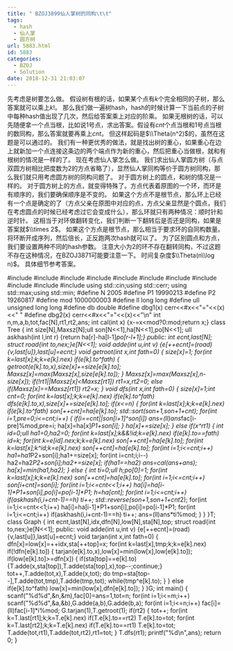 ```yaml
---
title: " BZOJ3899仙人掌树的同构\t\t"
tags:
  - hash
  - 仙人掌
  - 圆方树
url: 5883.html
id: 5883
categories:
  - BZOJ
  - Solution
date: 2018-12-31 21:03:07
---
```


先考虑是树要怎么做。 假设树有根的话，如果某个点有$k$个完全相同的子树，那么答案就可以乘上$k!$。 那么我们做一遍树hash，hash的时候计算一下当前点的子树中每种hash值出现了几次，然后给答案乘上对应的阶乘。 如果无根树的话，可以先随便拿一个点当根，比如说$1$号点，求出答案。假设有$cnt$个点当根和$1$号点当根的数同构，那么答案就要再乘上$cnt$。 但这样起码是$\\Theta(n^2)$的，虽然在这题是可以通过的。 我们有一种更优秀的做法，就是找出树的重心，如果重心在边上就新加一个点连接这条边的两个端点作为新的重心，然后把重心当做根，就和有根树的情况是一样的了。 现在考虑仙人掌怎么做。 我们求出仙人掌圆方树（与点双圆方树相比把度数为$2$的方点省略了），显然仙人掌同构等价于圆方树同构，那么我们就只用考虑圆方树的同构问题了。 对于圆方树上的圆点，和树的情况是一样的。 对于圆方树上的方点，就变得特殊了。方点代表着原图的一个环，而环是有顺序的，我们要确保顺序是不变的。 如果这个方点不是根节点，那么环上已经有一个点是确定的了（方点父亲在原图中对应的点，方点父亲显然是个圆点，我们在考虑圆点的时候已经考虑过它会变成什么），那么环就只有两种情况：顺时针和逆时针。 这相当于对环做翻转变化，我们判断一下翻转后是否还是同构，如果是答案就$\\times 2$。 如果这个方点是根节点，那么相当于要求环的自同构数量。将环断开成序列，然后倍长，正反跑两次hash就可以了。 为了区别圆点和方点，我们要设置两种不同的hash参数。 注意大小为$2$的环不存在翻转同构，不过这题不存在这种情况，在BZOJ3871可能要注意一下。 时间复杂度$\\Theta(n\\log n)$。 具体细节参考答案。

#include<iostream>
#include<cstdio>
#include<cstdlib>
#include<cmath>
#include<cstring>
#include<string>
#include<algorithm>
#include<queue>
#include<vector>
#include<set>
#include<map>
using std::cin;using std::cerr;
using std::max;using std::min;
#define N 2005
#define P1 19990213
#define P2 19260817
#define mod 1000000003
#define ll long long
#define ull unsigned long long
#define db double
#define dbg1(x) cerr<<#x<<"="<<(x)<<" "
#define dbg2(x) cerr<<#x<<"="<<(x)<<"\\n"
int n,m,a,b,tot,fac\[N\],rt1,rt2,ans;
int cal(int x) {x-=x<mod?0:mod;return x;}
class Tree
{
	int size\[N\],Maxsz\[N\];ull son\[N<<1\],ha\[N<<1\],po\[N<<1\];
	ull askhash(int l,int r) {return ha\[r\]-ha\[l-1\]*po\[r-l+1\];}
public:
	int ecnt,last\[N\];
	struct road{int to,nex;}e\[N<<1\];
	void adde(int u,int v) {e\[++ecnt\]=(road){v,last\[u\]},last\[u\]=ecnt;}
	void getroot(int x,int fath=0)
	{
		size\[x\]=1;
		for(int k=last\[x\];k;k=e\[k\].nex)
			if(e\[k\].to^fath)
			{
				getroot(e\[k\].to,x),size\[x\]+=size\[e\[k\].to\];
				Maxsz\[x\]=max(Maxsz\[x\],size\[e\[k\].to\]);
			}
		Maxsz\[x\]=max(Maxsz\[x\],n-size\[x\]);
		if(!rt1||Maxsz\[x\]<Maxsz\[rt1\]) rt1=x,rt2=0;
		else if(Maxsz\[x\]==Maxsz\[rt1\]) rt2=x;
	}
	void dfs(int x,int fath=0)
	{
		size\[x\]=1;int cnt=0;
		for(int k=last\[x\];k;k=e\[k\].nex)
			if(e\[k\].to^fath) dfs(e\[k\].to,x),size\[x\]+=size\[e\[k\].to\];
		if(x<=n)
		{
			for(int k=last\[x\];k;k=e\[k\].nex) if(e\[k\].to^fath) son\[++cnt\]=ha\[e\[k\].to\];
			std::sort(son+1,son+1+cnt);
			for(int i=1,pre=0;i<=cnt;i++)
			{
				if(i==cnt||son\[i+1\]^son\[i\]) ans=(ll)ans*fac\[i-pre\]%mod,pre=i;
				ha\[x\]=ha\[x\]*P1+son\[i\];
			}
			ha\[x\]+=size\[x\];
		}
		else if(x^rt1)
		{
			int id=0;ull ha1=0,ha2=0;
			for(int k=last\[x\];k&&!id;k=e\[k\].nex) if(e\[k\].to==fath) id=k;
			for(int k=e\[id\].nex;k;k=e\[k\].nex) son\[++cnt\]=ha\[e\[k\].to\];
			for(int k=last\[x\];k^id;k=e\[k\].nex) son\[++cnt\]=ha\[e\[k\].to\];
			for(int i=1;i<=cnt;i++) ha1=ha1*P2+son\[i\];ha1+=size\[x\];
			for(int i=cnt;i;i--) ha2=ha2*P2+son\[i\];ha2+=size\[x\];
			if(ha1==ha2) ans=cal(ans+ans);
			ha\[x\]=min(ha1,ha2);
		}
		else
		{
			int ti=0;ull h;po\[0\]=1;
			for(int k=last\[x\];k;k=e\[k\].nex) son\[++cnt\]=ha\[e\[k\].to\];
			for(int i=1;i<=cnt;i++) son\[i+cnt\]=son\[i\];
			for(int i=1;i<=cnt<<1;i++) ha\[i\]=ha\[i-1\]\*P1+son\[i\],po\[i\]=po\[i-1\]\*P1;
			h=ha\[cnt\];
			for(int i=1;i<=cnt;i++) if(askhash(i,i+cnt-1)==h) ti++;
			std::reverse(son+1,son+1+cnt*2);
			for(int i=1;i<=cnt<<1;i++) ha\[i\]=ha\[i-1\]\*P1+son\[i\],po\[i\]=po\[i-1\]\*P1;
			for(int i=1;i<=cnt;i++) if(askhash(i,i+cnt-1)==h) ti++;
			ans=(ll)ans*ti%mod;
		}
	}
}T;
class Graph
{
	int ecnt,last\[N\],idx,dfn\[N\],low\[N\],sta\[N\],top;
	struct road{int to,nex;}e\[N<<1\];
public:
	void adde(int u,int v) {e\[++ecnt\]=(road){v,last\[u\]},last\[u\]=ecnt;}
	void tarjan(int x,int fath=0)
	{
		dfn\[x\]=low\[x\]=++idx,sta\[++top\]=x;
		for(int k=last\[x\],tmp;k;k=e\[k\].nex)
			if(!dfn\[e\[k\].to\])
			{
				tarjan(e\[k\].to,x),low\[x\]=min(low\[x\],low\[e\[k\].to\]);
				if(low\[e\[k\].to\]>=dfn\[x\])
				{
					if(sta\[top\]==e\[k\].to) {T.adde(x,sta\[top\]),T.adde(sta\[top\],x),top--;continue;}
					tot++,T.adde(tot,x),T.adde(x,tot);
					do tmp=sta\[top--\],T.adde(tot,tmp),T.adde(tmp,tot);
					while(tmp^e\[k\].to);
				}
			}
			else if(e\[k\].to^fath) low\[x\]=min(low\[x\],dfn\[e\[k\].to\]);
	}
}G;
int main()
{
	scanf("%d%d",&n,&m),fac\[0\]=ans=1,tot=n;
	for(int i=1;i<=m;i++) scanf("%d%d",&a,&b),G.adde(a,b),G.adde(b,a);
	for(int i=1;i<=n;i++) fac\[i\]=(ll)fac\[i-1\]*i%mod;
	G.tarjan(1),T.getroot(1);
	if(rt2)
	{
		tot++;
		for(int k=T.last\[rt1\];k;k=T.e\[k\].nex) if(T.e\[k\].to==rt2) T.e\[k\].to=tot;
		for(int k=T.last\[rt2\];k;k=T.e\[k\].nex) if(T.e\[k\].to==rt1) T.e\[k\].to=tot;
		T.adde(tot,rt1),T.adde(tot,rt2),rt1=tot;
	}
	T.dfs(rt1);
	printf("%d\\n",ans);
	return 0;
}